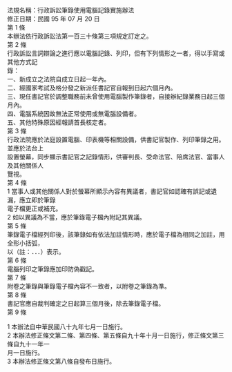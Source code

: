 法規名稱：行政訴訟筆錄使用電腦記錄實施辦法  
修正日期：民國 95 年 07 月 20 日  
第 1 條  
本辦法依行政訴訟法第一百三十條第三項規定訂定之。  
第 2 條  
行政訴訟言詞辯論之進行應以電腦記錄、列印，但有下列情形之一者，得以手寫或其他方式記  
錄：  
一、新成立之法院自成立日起一年內。  
二、經國家考試及格分發之新派任書記官自報到日起六個月內。  
三、現任書記官於調整職務前未曾使用電腦製作筆錄者，自接辦紀錄業務日起三個月內。  
四、電腦系統因故無法正常使用或無電腦設備者。  
五、其他特殊原因經報請首長核定者。  
第 3 條  
行政法院應於法庭設置電腦、印表機等相關設備，供書記官製作、列印筆錄之用。並應於法台上  
設置螢幕，同步顯示書記官之記錄情形，供審判長、受命法官、陪席法官、當事人及其他關係人  
覽視。  
第 4 條  
1 當事人或其他關係人對於螢幕所顯示內容有異議者，書記官如認確有誤記或遺漏，應立即於筆錄  
電子檔更正或補充。  
2 如以異議為不當，應於筆錄電子檔內附記其異議。  
第 5 條  
筆錄電子檔經列印後，該筆錄如有依法加註情形時，應於電子檔為相同之加註，用全形小括弧，  
以（註：．．．）表示。  
第 6 條  
電腦列印之筆錄應加印防偽戳記。  
第 7 條  
附卷之筆錄與筆錄電子檔內容不一致者，以附卷之筆錄為準。  
第 8 條  
書記官應自裁判確定之日起算三個月後，除去筆錄電子檔。  
第 9 條  


1 本辦法自中華民國八十九年七月一日施行。  
2 本辦法修正條文第二條、第四條、第五條自九十年十月一日施行，修正條文第三條自九十一年一  
月一日施行。  
3 本辦法修正條文第八條自發布日施行。  


